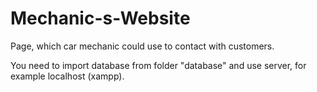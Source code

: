 # Mechanic-s-Website
Page, which car mechanic could use to contact with customers.

You need to import database from folder "database" and use server, for example localhost (xampp).
